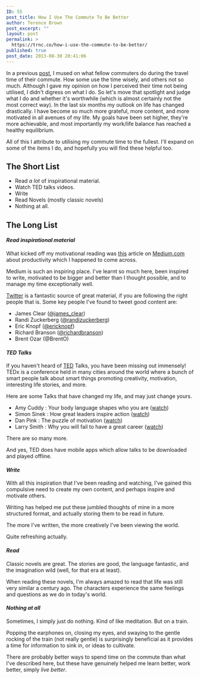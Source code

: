 ```yaml
---
ID: 55
post_title: How I Use The Commute To Be Better
author: Terence Brown
post_excerpt: ""
layout: post
permalink: >
  https://trnc.co/how-i-use-the-commute-to-be-better/
published: true
post_date: 2013-08-30 20:41:06
---
```

In a previous <a href="http://helpgrowchange.com/musings-on-the-daily-commute/">post</a>, I mused on what fellow commuters do during the travel time of their commute. How some use the time wisely, and others not so much. Although I gave my opinion on how I perceived their time not being utilised, I didn't digress on what I do. So let's move that spotlight and judge what I do and whether it's worthwhile (which is almost certainly not the most correct way). <!--more--> In the last six months my outlook on life has changed drastically. I have become so much more grateful, more content, and more motivated in all avenues of my life. My goals have been set higher, they're more achievable, and most importantly my work/life balance has reached a healthy equilibrium.

All of this I attribute to utilising my commute time to the fullest. I'll expand on some of the items I do, and hopefully you will find these helpful too.

<h2>The Short List</h2>

<ul>
<li>Read <em>a lot</em> of inspirational material.</li>
<li>Watch TED talks videos.</li>
<li>Write</li>
<li>Read Novels (mostly classic novels)</li>
<li>Nothing at all.</li>
</ul>

<h2>The Long List</h2>

<h4><em>Read inspirational material</em></h4>

What kicked off my motivational reading was <a href="https://medium.com/better-humans/56302026d56e">this</a> article on <a href="http://www.medium.com">Medium.com</a> about productivity which I happened to come across.

Medium is such an inspiring place. I've learnt so much here, been inspired to write, motivated to be bigger and better than I thought possible, and to manage my time exceptionally well.

<a href="http://twitter.com">Twitter</a> is a fantastic source of great material, if you are following the right people that is. Some key people I've found to tweet good content are:

<ul>
<li>James Clear (<a href="https://twitter.com/james_clear">@james_clear</a>)</li>
<li>Randi Zuckerberg (<a href="https://twitter.com/randizuckerberg">@randizuckerberg</a>) </li>
<li>Eric Knopf (<a href="https://twitter.com/ericknopf">@ericknopf</a>) </li>
<li>Richard Branson (<a href="https://twitter.com/richardbranson">@richardbranson</a>) </li>
<li>Brent Ozar (@BrentO)</li>
</ul>

<h4><em>TED Talks</em></h4>

If you haven't heard of <a href="http://www.ted.com/">TED</a> Talks, you have been missing out immensely! TEDx is a conference held in many cities around the world where a bunch of smart people talk about smart things promoting creativity, motivation, interesting life stories, and more.

Here are some Talks that have changed my life, and may just change yours.

<ul>
<li>Amy Cuddy : Your body language shapes who you are (<a href="http://www.ted.com/talks/amy_cuddy_your_body_language_shapes_who_you_are.html">watch</a>)</li>
<li>Simon Sinek : How great leaders inspire action (<a href="http://www.ted.com/talks/simon_sinek_how_great_leaders_inspire_action.html">watch</a>)</li>
<li>Dan Pink : The puzzle of motivation (<a href="http://www.ted.com/talks/dan_pink_on_motivation.html">watch</a>)</li>
<li>Larry Smith : Why you will fail to have a great career (<a href="http://www.ted.com/talks/larry_smith_why_you_will_fail_to_have_a_great_career.html">watch</a>)</li>
</ul>

There are so many more.

And yes, TED does have mobile apps which allow talks to be downloaded and played offline.

<h4><em>Write</em></h4>

With all this inspiration that I've been reading and watching, I've gained this compulsive need to create my own content, and perhaps inspire and motivate others.

Writing has helped me put these jumbled thoughts of mine in a more structured format, and actually storing them to be read in future.

The more I've written, the more creatively I've been viewing the world.

Quite refreshing actually.

<h4><em>Read</em></h4>

Classic novels are great. The stories are good, the language fantastic, and the imagination wild (well, for that era at least).

When reading these novels, I'm always amazed to read that life was still very similar a century ago. The characters experience the same feelings and questions as we do in today's world.

<h4><em>Nothing at all</em></h4>

Sometimes, I simply just do nothing. Kind of like meditation. But on a train.

Popping the earphones on, closing my eyes, and swaying to the gentle rocking of the train (not really gentle) is surprisingly beneficial as it provides a time for information to sink in, or ideas to cultivate.

There are probably better ways to spend time on the commute than what I've described here, but these have genuinely helped me learn better, work better, simply <em>live better</em>.